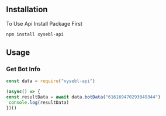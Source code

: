 ## Installation

To Use Api Install Package First
```bash
npm install xysebl-api
```

## Usage
### Get Bot Info
```javascript
const data = require("xysebl-api")

(async() => {
const resultData = await data.botData("616169470293049344")
 console.log(resultData)
})()
```
